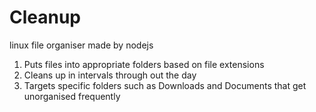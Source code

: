 # Cleanup
linux file organiser made by nodejs

1. Puts files into appropriate folders based on file extensions
1. Cleans up in intervals through out the day
1. Targets specific folders such as Downloads and Documents that get unorganised frequently
